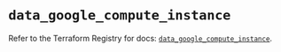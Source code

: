 # `data_google_compute_instance`

Refer to the Terraform Registry for docs: [`data_google_compute_instance`](https://registry.terraform.io/providers/hashicorp/google/6.45.0/docs/data-sources/compute_instance).
